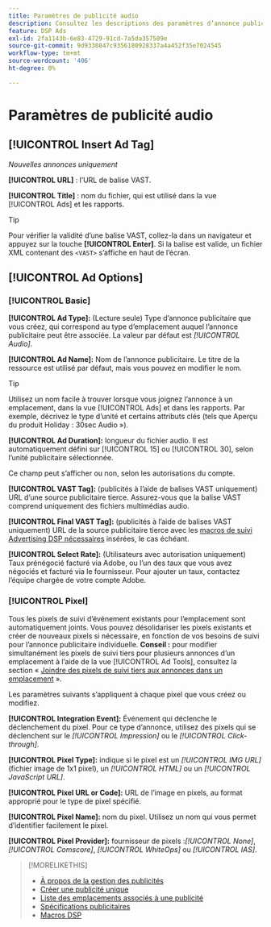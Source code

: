 ```yaml
---
title: Paramètres de publicité audio
description: Consultez les descriptions des paramètres d’annonce publicitaire disponibles pour les annonces publicitaires audio.
feature: DSP Ads
exl-id: 2fa1143b-6e83-4729-91cd-7a5da357509e
source-git-commit: 9d9330847c9356180928337a4a452f35e7024545
workflow-type: tm+mt
source-wordcount: '406'
ht-degree: 0%

---
```


# Paramètres de publicité audio

## [!UICONTROL Insert Ad Tag]

*Nouvelles annonces uniquement*

**[!UICONTROL URL]** : l’URL de balise VAST.

**[!UICONTROL Title]** : nom du fichier, qui est utilisé dans la vue [!UICONTROL Ads] et les rapports.

>[!TIP]
>
> Pour vérifier la validité d’une balise VAST, collez-la dans un navigateur et appuyez sur la touche **[!UICONTROL Enter]**. Si la balise est valide, un fichier XML contenant des `<VAST>` s’affiche en haut de l’écran.

## [!UICONTROL Ad Options]

### [!UICONTROL Basic]

**[!UICONTROL Ad Type]:** (Lecture seule) Type d’annonce publicitaire que vous créez, qui correspond au type d’emplacement auquel l’annonce publicitaire peut être associée. La valeur par défaut est *[!UICONTROL Audio]*.

**[!UICONTROL Ad Name]:** Nom de l’annonce publicitaire. Le titre de la ressource est utilisé par défaut, mais vous pouvez en modifier le nom.

>[!TIP]
>
> Utilisez un nom facile à trouver lorsque vous joignez l’annonce à un emplacement, dans la vue [!UICONTROL Ads] et dans les rapports. Par exemple, décrivez le type d’unité et certains attributs clés (tels que Aperçu du produit Holiday : 30sec Audio »).

**[!UICONTROL Ad Duration]:** longueur du fichier audio. Il est automatiquement défini sur [!UICONTROL 15] ou [!UICONTROL 30], selon l’unité publicitaire sélectionnée.

Ce champ peut s’afficher ou non, selon les autorisations du compte.

**[!UICONTROL VAST Tag]:** (publicités à l’aide de balises VAST uniquement) URL d’une source publicitaire tierce. Assurez-vous que la balise VAST comprend uniquement des fichiers multimédias audio.

**[!UICONTROL Final VAST Tag]:** (publicités à l’aide de balises VAST uniquement) URL de la source publicitaire tierce avec les [macros de suivi Advertising DSP nécessaires](/help/dsp/campaign-management/macros.md) insérées, le cas échéant.

**[!UICONTROL Select Rate]:** (Utilisateurs avec autorisation uniquement) Taux prénégocié facturé via Adobe, ou l’un des taux que vous avez négociés et facturé via le fournisseur. Pour ajouter un taux, contactez l’équipe chargée de votre compte Adobe.

### [!UICONTROL Pixel]

Tous les pixels de suivi d’événement existants pour l’emplacement sont automatiquement joints. Vous pouvez désolidariser les pixels existants et créer de nouveaux pixels si nécessaire, en fonction de vos besoins de suivi pour l’annonce publicitaire individuelle. **Conseil :** pour modifier simultanément les pixels de suivi tiers pour plusieurs annonces d’un emplacement à l’aide de la vue [!UICONTROL Ad Tools], consultez la section « [Joindre des pixels de suivi tiers aux annonces dans un emplacement](/help/dsp/campaign-management/ads/ad-pixel-attach-detach.md#attach-pixels-ads) ».

Les paramètres suivants s’appliquent à chaque pixel que vous créez ou modifiez.

**[!UICONTROL Integration Event]:** Événement qui déclenche le déclenchement du pixel. Pour ce type d’annonce, utilisez des pixels qui se déclenchent sur le *[!UICONTROL Impression]* ou le *[!UICONTROL Click-through]*.

**[!UICONTROL Pixel Type]:** indique si le pixel est un *[!UICONTROL IMG URL]* (fichier image de 1x1 pixel), un *[!UICONTROL HTML]* ou un *[!UICONTROL JavaScript URL]*.

**[!UICONTROL Pixel URL or Code]:** URL de l’image en pixels, au format approprié pour le type de pixel spécifié.

**[!UICONTROL Pixel Name]:** nom du pixel. Utilisez un nom qui vous permet d’identifier facilement le pixel.

**[!UICONTROL Pixel Provider]:** fournisseur de pixels :*[!UICONTROL None]*, *[!UICONTROL Comscore]*, *[!UICONTROL WhiteOps]* ou *[!UICONTROL IAS]*.

>[!MORELIKETHIS]
>
>* [À propos de la gestion des publicités](ad-about.md)
>* [Créer une publicité unique](ad-create.md)
>* [Liste des emplacements associés à une publicité](/help/dsp/campaign-management/ads/ad-list-placements.md)
>* [Spécifications publicitaires](ad-specs.md)
>* [Macros DSP](/help/dsp/campaign-management/macros.md)
